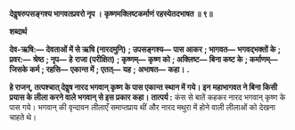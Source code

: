 **देवॢषरुपसङ्गश्य भागवतप्रवरो नृप ।** **कृष्णमक्लिष्टकर्माणं रहस्येतदभाषत ॥ ९॥** 

**शब्दार्थ** 

**देव-ऋषि:—** **देवताओं में से ऋषि (नारदमुनि)** **; उपसङ्गश्य—** **पास आकर** **; भागवत—** **भगवद्भक्तों के** **; प्रवर:—** **श्रेष्ठ** **; नृप—** **हे** **राजा (परीक्षित)** **; कृष्णम्—** **कृष्ण को** **; अक्लिष्ट—** **बिना कष्ट के** **; कर्माणम्—** **जिसके कर्म** **; रहसि—** **एकान्त में** **; एतत्—** **यह** **;** **अभाषत—** **कहा।** **.** 

**हे राजन्, तत्पश्चात् देवॢष नारद भगवान् कृष्ण के पास एकान्त स्थान में गये। इन** **महाभागवत ने बिना किसी प्रयास के लीला करने वाले भगवान् से इस प्रकार कहा।** **तात्पर्य :** कंस से बातें कहकर नारद भगवान् कृष्ण के पास गये। भगवान् की वृन्दावन लीलाएँ समाप्तप्राय थीं और नारद मथुरा में होने वाली लीलाओं को देखना चाहते थे।  